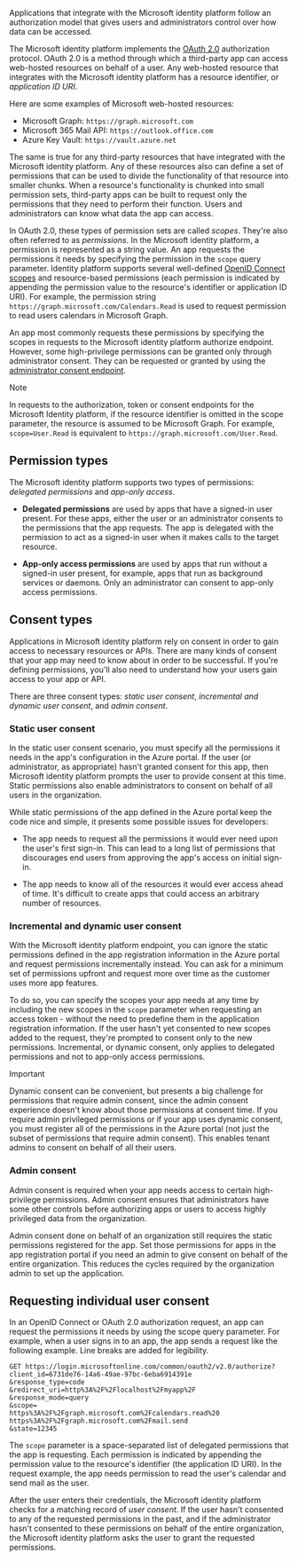Applications that integrate with the Microsoft identity platform follow an authorization model that gives users and administrators control over how data can be accessed.

The Microsoft identity platform implements the [OAuth 2.0](https://learn.microsoft.com/en-us/azure/active-directory/develop/active-directory-v2-protocols) authorization protocol. OAuth 2.0 is a method through which a third-party app can access web-hosted resources on behalf of a user. Any web-hosted resource that integrates with the Microsoft identity platform has a resource identifier, or *application ID URI*.

Here are some examples of Microsoft web-hosted resources:

* Microsoft Graph: `https://graph.microsoft.com`
* Microsoft 365 Mail API: `https://outlook.office.com`
* Azure Key Vault: `https://vault.azure.net`

The same is true for any third-party resources that have integrated with the Microsoft identity platform. Any of these resources also can define a set of permissions that can be used to divide the functionality of that resource into smaller chunks. When a resource's functionality is chunked into small permission sets, third-party apps can be built to request only the permissions that they need to perform their function. Users and administrators can know what data the app can access.

In OAuth 2.0, these types of permission sets are called *scopes*. They're also often referred to as *permissions*. In the Microsoft identity platform, a permission is represented as a string value. An app requests the permissions it needs by specifying the permission in the `scope` query parameter. Identity platform supports several well-defined [OpenID Connect scopes](https://learn.microsoft.com/en-us/azure/active-directory/develop/v2-permissions-and-consent#openid-connect-scopes) and resource-based permissions (each permission is indicated by appending the permission value to the resource's identifier or application ID URI). For example, the permission string `https://graph.microsoft.com/Calendars.Read` is used to request permission to read users calendars in Microsoft Graph.

An app most commonly requests these permissions by specifying the scopes in requests to the Microsoft identity platform authorize endpoint. However, some high-privilege permissions can be granted only through administrator consent. They can be requested or granted by using the [administrator consent endpoint](https://learn.microsoft.com/en-us/azure/active-directory/develop/v2-permissions-and-consent#admin-restricted-permissions).

> [!NOTE]
> In requests to the authorization, token or consent endpoints for the Microsoft Identity platform, if the resource identifier is omitted in the scope parameter, the resource is assumed to be Microsoft Graph. For example, `scope=User.Read` is equivalent to `https://graph.microsoft.com/User.Read`.

## Permission types

The Microsoft identity platform supports two types of permissions: *delegated permissions* and *app-only access*.

* **Delegated permissions** are used by apps that have a signed-in user present. For these apps, either the user or an administrator consents to the permissions that the app requests. The app is delegated with the permission to act as a signed-in user when it makes calls to the target resource.

* **App-only access permissions** are used by apps that run without a signed-in user present, for example, apps that run as background services or daemons. Only an administrator can consent to app-only access permissions.

## Consent types

Applications in Microsoft identity platform rely on consent in order to gain access to necessary resources or APIs. There are many kinds of consent that your app may need to know about in order to be successful. If you're defining permissions, you'll also need to understand how your users gain access to your app or API.

There are three consent types: *static user consent*, *incremental and dynamic user consent*, and *admin consent*.

### Static user consent

In the static user consent scenario, you must specify all the permissions it needs in the app's configuration in the Azure portal. If the user (or administrator, as appropriate) hasn't granted consent for this app, then Microsoft identity platform prompts the user to provide consent at this time. Static permissions also enable administrators to consent on behalf of all users in the organization.

While static permissions of the app defined in the Azure portal keep the code nice and simple, it presents some possible issues for developers:

* The app needs to request all the permissions it would ever need upon the user's first sign-in. This can lead to a long list of permissions that discourages end users from approving the app's access on initial sign-in. 

* The app needs to know all of the resources it would ever access ahead of time. It's difficult to create apps that could access an arbitrary number of resources.

### Incremental and dynamic user consent

With the Microsoft identity platform endpoint, you can ignore the static permissions defined in the app registration information in the Azure portal and request permissions incrementally instead.  You can ask for a minimum set of permissions upfront and request more over time as the customer uses more app features. 

To do so, you can specify the scopes your app needs at any time by including the new scopes in the `scope` parameter when requesting an access token - without the need to predefine them in the application registration information. If the user hasn't yet consented to new scopes added to the request, they're prompted to consent only to the new permissions. Incremental, or dynamic consent, only applies to delegated permissions and not to app-only access permissions.

> [!IMPORTANT]
> Dynamic consent can be convenient, but presents a big challenge for permissions that require admin consent, since the admin consent experience doesn't know about those permissions at consent time. If you require admin privileged permissions or if your app uses dynamic consent, you must register all of the permissions in the Azure portal (not just the subset of permissions that require admin consent). This enables tenant admins to consent on behalf of all their users.

### Admin consent

Admin consent is required when your app needs access to certain high-privilege permissions. Admin consent ensures that administrators have some other controls before authorizing apps or users to access highly privileged data from the organization.

Admin consent done on behalf of an organization still requires the static permissions registered for the app. Set those permissions for apps in the app registration portal if you need an admin to give consent on behalf of the entire organization. This reduces the cycles required by the organization admin to set up the application.

## Requesting individual user consent

In an OpenID Connect or OAuth 2.0 authorization request, an app can request the permissions it needs by using the scope query parameter. For example, when a user signs in to an app, the app sends a request like the following example. Line breaks are added for legibility.

```http
GET https://login.microsoftonline.com/common/oauth2/v2.0/authorize?
client_id=6731de76-14a6-49ae-97bc-6eba6914391e
&response_type=code
&redirect_uri=http%3A%2F%2Flocalhost%2Fmyapp%2F
&response_mode=query
&scope=
https%3A%2F%2Fgraph.microsoft.com%2Fcalendars.read%20
https%3A%2F%2Fgraph.microsoft.com%2Fmail.send
&state=12345
```

The `scope` parameter is a space-separated list of delegated permissions that the app is requesting. Each permission is indicated by appending the permission value to the resource's identifier (the application ID URI). In the request example, the app needs permission to read the user's calendar and send mail as the user.

After the user enters their credentials, the Microsoft identity platform checks for a matching record of *user consent*. If the user hasn't consented to any of the requested permissions in the past, and if the administrator hasn't consented to these permissions on behalf of the entire organization, the Microsoft identity platform asks the user to grant the requested permissions.
